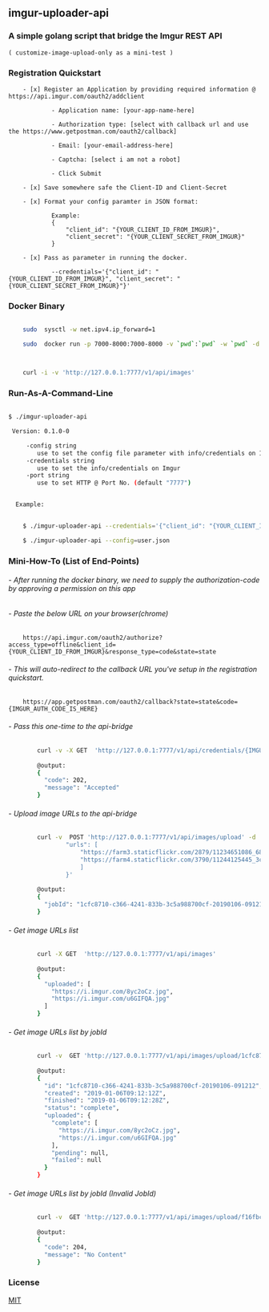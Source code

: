 ## imgur-uploader-api



### A simple golang script that bridge the Imgur REST API 
    
	( customize-image-upload-only as a mini-test )

	
### Registration Quickstart

	 
		- [x] Register an Application by providing required information @ https://api.imgur.com/oauth2/addclient
		
				- Application name: [your-app-name-here]
				
				- Authorization type: [select with callback url and use the https://www.getpostman.com/oauth2/callback]
				
				- Email: [your-email-address-here]
				
				- Captcha: [select i am not a robot]
				
				- Click Submit
				
		- [x] Save somewhere safe the Client-ID and Client-Secret
		
		- [x] Format your config paramter in JSON format:
		        
				Example: 
				{
					"client_id": "{YOUR_CLIENT_ID_FROM_IMGUR}", 
					"client_secret": "{YOUR_CLIENT_SECRET_FROM_IMGUR}"
				}
				
		- [x] Pass as parameter in running the docker.
		
				--credentials='{"client_id": "{YOUR_CLIENT_ID_FROM_IMGUR}", "client_secret": "{YOUR_CLIENT_SECRET_FROM_IMGUR}"}'


				
### Docker Binary


```sh

    sudo  sysctl -w net.ipv4.ip_forward=1

    sudo  docker run -p 7000-8000:7000-8000 -v `pwd`:`pwd` -w `pwd` -d --name imgur-uploader-api-latest  bayugyug/imgur-uploader-api:latest --port 7777   --credentials='{"client_id": "{YOUR_CLIENT_ID_FROM_IMGUR}", "client_secret": "{YOUR_CLIENT_SECRET_FROM_IMGUR}"}'



    curl -i -v 'http://127.0.0.1:7777/v1/api/images'

```


### Run-As-A-Command-Line


```sh

$ ./imgur-uploader-api

 Version: 0.1.0-0

	 -config string
		use to set the config file parameter with info/credentials on Imgur
	 -credentials string
		use to set the info/credentials on Imgur
	 -port string
		use to set HTTP @ Port No. (default "7777")


  Example:


	$ ./imgur-uploader-api --credentials='{"client_id": "{YOUR_CLIENT_ID_FROM_IMGUR}", "client_secret": "{YOUR_CLIENT_SECRET_FROM_IMGUR}"}'

	$ ./imgur-uploader-api --config=user.json


```

				
### Mini-How-To (List of End-Points)

###### 	- After running the docker binary, we need to supply the authorization-code by approving a permission on this app 
	  
###### 	- Paste the below URL on your browser(chrome)
			
		https://api.imgur.com/oauth2/authorize?access_type=offline&client_id={YOUR_CLIENT_ID_FROM_IMGUR}&response_type=code&state=state

###### 	- This will auto-redirect to the callback URL you've setup in the registration quickstart.
	   
	    https://app.getpostman.com/oauth2/callback?state=state&code={IMGUR_AUTH_CODE_IS_HERE}
		
###### 	- Pass this one-time to the api-bridge 

```sh
	    curl -v -X GET  'http://127.0.0.1:7777/v1/api/credentials/{IMGUR_AUTH_CODE_IS_HERE}'
		
		@output:
		{
		  "code": 202,
		  "message": "Accepted"
		}
```		
	
###### - Upload image URLs to the api-bridge
	
```sh
		curl -v  POST 'http://127.0.0.1:7777/v1/api/images/upload' -d '{
				"urls": [
					"https://farm3.staticflickr.com/2879/11234651086_681b3c2c00_b_d.jpg",
					"https://farm4.staticflickr.com/3790/11244125445_3c2f32cd83_k_d.jpg"
					]
				}'
				
		@output:
		{
		  "jobId": "1cfc8710-c366-4241-833b-3c5a988700cf-20190106-091212"
		}
```
	
###### 	- Get image URLs list
			
```sh		
		curl -X GET  'http://127.0.0.1:7777/v1/api/images'
		
		@output:
		{
		  "uploaded": [
			"https://i.imgur.com/8yc2oCz.jpg",
			"https://i.imgur.com/u6GIFQA.jpg"
		  ]
		}
```	
		
###### - Get image URLs list by jobId
	
	
```sh
		curl -v  GET 'http://127.0.0.1:7777/v1/api/images/upload/1cfc8710-c366-4241-833b-3c5a988700cf-20190106-091212'  
		
		@output:
		{
		  "id": "1cfc8710-c366-4241-833b-3c5a988700cf-20190106-091212",
		  "created": "2019-01-06T09:12:12Z",
		  "finished": "2019-01-06T09:12:28Z",
		  "status": "complete",
		  "uploaded": {
			"complete": [
			  "https://i.imgur.com/8yc2oCz.jpg",
			  "https://i.imgur.com/u6GIFQA.jpg"
			],
			"pending": null,
			"failed": null
		  }
		}
```
			
###### - Get image URLs list by jobId (Invalid JobId)
	
```sh
		curl -v  GET 'http://127.0.0.1:7777/v1/api/images/upload/f16fbca4-dae2-4c73-8304-df2966fa8831-20190106-nocontent' 
		
		@output:
		{
		  "code": 204,
		  "message": "No Content"
		}
```
	
	
	
### License

[MIT](https://bayugyug.mit-license.org/)
